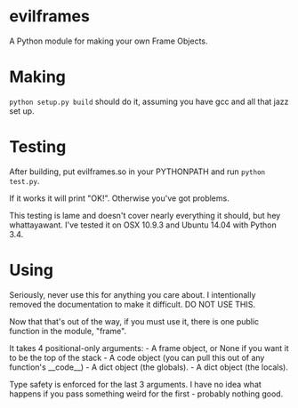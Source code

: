 evilframes
==========

A Python module for making your own Frame Objects.


Making
======
``python setup.py build`` should do it, assuming you have gcc and all that jazz
set up.

Testing
=======
After building, put evilframes.so in your PYTHONPATH and run ``python test.py``.

If it works it will print "OK!". Otherwise you've got problems.

This testing is lame and doesn't cover nearly everything it should, but hey
whattayawant. I've tested it on OSX 10.9.3 and Ubuntu 14.04 with Python 3.4.

Using
=====
Seriously, never use this for anything you care about. I intentionally
removed the documentation to make it difficult. DO NOT USE THIS.

Now that that's out of the way, if you must use it, there is one public
function in the module, "frame".

It takes 4 positional-only arguments:
    - A frame object, or None if you want it to be the top of the stack
    - A code object (you can pull this out of any function's \_\_code\_\_)
    - A dict object (the globals).
    - A dict object (the locals).

Type safety is enforced for the last 3 arguments. I have no idea what happens
if you pass something weird for the first - probably nothing good.
